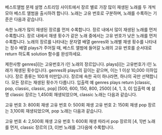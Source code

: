 베스트앨범
문제 설명
스트리밍 사이트에서 장르 별로 가장 많이 재생된 노래를 두 개씩 모아 베스트 앨범을 출시하려 합니다. 노래는 고유 번호로 구분하며, 노래를 수록하는 기준은 다음과 같습니다.

속한 노래가 많이 재생된 장르를 먼저 수록합니다.
장르 내에서 많이 재생된 노래를 먼저 수록합니다.
장르 내에서 재생 횟수가 같은 노래 중에서는 고유 번호가 낮은 노래를 먼저 수록합니다.
노래의 장르를 나타내는 문자열 배열 genres와 노래별 재생 횟수를 나타내는 정수 배열 plays가 주어질 때, 베스트 앨범에 들어갈 노래의 고유 번호를 순서대로 return 하도록 solution 함수를 완성하세요.

제한사항
genres[i]는 고유번호가 i인 노래의 장르입니다.
plays[i]는 고유번호가 i인 노래가 재생된 횟수입니다.
genres와 plays의 길이는 같으며, 이는 1 이상 10,000 이하입니다.
장르 종류는 100개 미만입니다.
장르에 속한 곡이 하나라면, 하나의 곡만 선택합니다.
모든 장르는 재생된 횟수가 다릅니다.
입출력 예
genres	plays	return
[classic, pop, classic, classic, pop]	[500, 600, 150, 800, 2500]	[4, 1, 3, 0]
입출력 예 설명
classic 장르는 1,450회 재생되었으며, classic 노래는 다음과 같습니다.

고유 번호 3: 800회 재생
고유 번호 0: 500회 재생
고유 번호 2: 150회 재생
pop 장르는 3,100회 재생되었으며, pop 노래는 다음과 같습니다.

고유 번호 4: 2,500회 재생
고유 번호 1: 600회 재생
따라서 pop 장르의 [4, 1]번 노래를 먼저, classic 장르의 [3, 0]번 노래를 그다음에 수록합니다.
